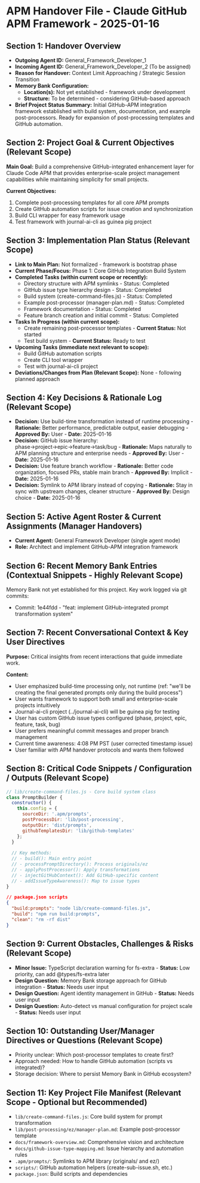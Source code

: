 # APM Handover File - Claude GitHub APM Framework - 2025-01-16

## Section 1: Handover Overview

*   **Outgoing Agent ID:** General_Framework_Developer_1
*   **Incoming Agent ID:** General_Framework_Developer_2 (To be assigned)
*   **Reason for Handover:** Context Limit Approaching / Strategic Session Transition
*   **Memory Bank Configuration:**
    *   **Location(s):** Not yet established - framework under development
    *   **Structure:** To be determined - considering GitHub-based approach
*   **Brief Project Status Summary:** Initial GitHub-APM integration framework established with build system, documentation, and example post-processors. Ready for expansion of post-processing templates and GitHub automation.

## Section 2: Project Goal & Current Objectives (Relevant Scope)

**Main Goal:** Build a comprehensive GitHub-integrated enhancement layer for Claude Code APM that provides enterprise-scale project management capabilities while maintaining simplicity for small projects.

**Current Objectives:**
1. Complete post-processing templates for all core APM prompts
2. Create GitHub automation scripts for issue creation and synchronization
3. Build CLI wrapper for easy framework usage
4. Test framework with journal-ai-cli as guinea pig project

## Section 3: Implementation Plan Status (Relevant Scope)

*   **Link to Main Plan:** Not formalized - framework is bootstrap phase
*   **Current Phase/Focus:** Phase 1: Core GitHub Integration Build System
*   **Completed Tasks (within current scope or recently):**
    *   Directory structure with APM symlinks - Status: Completed
    *   GitHub issue type hierarchy design - Status: Completed
    *   Build system (create-command-files.js) - Status: Completed
    *   Example post-processor (manager-plan.md) - Status: Completed
    *   Framework documentation - Status: Completed
    *   Feature branch creation and initial commit - Status: Completed
*   **Tasks In Progress (within current scope):**
    *   Create remaining post-processor templates - **Current Status:** Not started
    *   Test build system - **Current Status:** Ready to test
*   **Upcoming Tasks (immediate next relevant to scope):**
    *   Build GitHub automation scripts
    *   Create CLI tool wrapper
    *   Test with journal-ai-cli project
*   **Deviations/Changes from Plan (Relevant Scope):** None - following planned approach

## Section 4: Key Decisions & Rationale Log (Relevant Scope)

*   **Decision:** Use build-time transformation instead of runtime processing - **Rationale:** Better performance, predictable output, easier debugging - **Approved By:** User - **Date:** 2025-01-16
*   **Decision:** GitHub issue hierarchy: phase→project→epic→feature→task/bug - **Rationale:** Maps naturally to APM planning structure and enterprise needs - **Approved By:** User - **Date:** 2025-01-16
*   **Decision:** Use feature branch workflow - **Rationale:** Better code organization, focused PRs, stable main branch - **Approved By:** Implicit - **Date:** 2025-01-16
*   **Decision:** Symlink to APM library instead of copying - **Rationale:** Stay in sync with upstream changes, cleaner structure - **Approved By:** Design choice - **Date:** 2025-01-16

## Section 5: Active Agent Roster & Current Assignments (Manager Handovers)

*   **Current Agent:** General Framework Developer (single agent mode)
*   **Role:** Architect and implement GitHub-APM integration framework

## Section 6: Recent Memory Bank Entries (Contextual Snippets - Highly Relevant Scope)

Memory Bank not yet established for this project. Key work logged via git commits:
- Commit: 1e44fdd - "feat: implement GitHub-integrated prompt transformation system"

## Section 7: Recent Conversational Context & Key User Directives

**Purpose:** Critical insights from recent interactions that guide immediate work.

**Content:**
*   User emphasized build-time processing only, not runtime (ref: "we'll be creating the final generated prompts only during the build process")
*   User wants framework to support both small and enterprise-scale projects intuitively
*   Journal-ai-cli project (../journal-ai-cli) will be guinea pig for testing
*   User has custom GitHub issue types configured (phase, project, epic, feature, task, bug)
*   User prefers meaningful commit messages and proper branch management
*   Current time awareness: 4:08 PM PST (user corrected timestamp issue)
*   User familiar with APM handover protocols and wants them followed

## Section 8: Critical Code Snippets / Configuration / Outputs (Relevant Scope)

```javascript
// lib/create-command-files.js - Core build system class
class PromptBuilder {
  constructor() {
    this.config = {
      sourceDir: '.apm/prompts',
      postProcessDir: 'lib/post-processing',
      outputDir: 'dist/prompts',
      githubTemplatesDir: 'lib/github-templates'
    };
  }
  
  // Key methods:
  // - build(): Main entry point
  // - processPromptDirectory(): Process originals/ez
  // - applyPostProcessor(): Apply transformations
  // - injectGitHubContext(): Add GitHub-specific content
  // - addIssueTypeAwareness(): Map to issue types
}
```

```json
// package.json scripts
{
  "build:prompts": "node lib/create-command-files.js",
  "build": "npm run build:prompts",
  "clean": "rm -rf dist"
}
```

## Section 9: Current Obstacles, Challenges & Risks (Relevant Scope)

*   **Minor Issue:** TypeScript declaration warning for fs-extra - **Status:** Low priority, can add @types/fs-extra later
*   **Design Question:** Memory Bank storage approach for GitHub integration - **Status:** Needs user input
*   **Design Question:** Agent identity management in GitHub - **Status:** Needs user input
*   **Design Question:** Auto-detect vs manual configuration for project scale - **Status:** Needs user input

## Section 10: Outstanding User/Manager Directives or Questions (Relevant Scope)

*   Priority unclear: Which post-processor templates to create first?
*   Approach needed: How to handle GitHub automation (scripts vs integrated)?
*   Storage decision: Where to persist Memory Bank in GitHub ecosystem?

## Section 11: Key Project File Manifest (Relevant Scope - Optional but Recommended)

*   `lib/create-command-files.js`: Core build system for prompt transformation
*   `lib/post-processing/ez/manager-plan.md`: Example post-processor template
*   `docs/framework-overview.md`: Comprehensive vision and architecture
*   `docs/github-issue-type-mapping.md`: Issue hierarchy and automation rules
*   `.apm/prompts/`: Symlinks to APM library (originals/ and ez/)
*   `scripts/`: GitHub automation helpers (create-sub-issue.sh, etc.)
*   `package.json`: Build scripts and dependencies